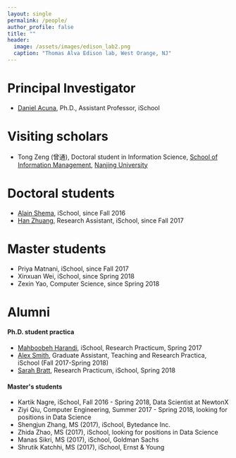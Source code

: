 ```yaml
---
layout: single
permalink: /people/
author_profile: false
title: ""
header:
  image: /assets/images/edison_lab2.png
  caption: "Thomas Alva Edison lab, West Orange, NJ"
---
```


# Principal Investigator

- [Daniel Acuna](/about), Ph.D., Assistant Professor, iSchool

# Visiting scholars

- Tong Zeng (曾通), Doctoral student in Information Science, 
[School of Information Management](https://www.nju.edu.cn/EN/7f/7d/c7136a163709/page.htm), 
[Nanjing University](https://www.nju.edu.cn/EN/)

# Doctoral students

- [Alain Shema](http://alainshema.com), iSchool, since Fall 2016
- [Han Zhuang](https://ischool.syr.edu/people/directories/view/hzhuang/), Research Assistant, iSchool, since Fall 2017

# Master students

- Priya Matnani, iSchool, since Fall 2017
- Xinxuan Wei, iSchool, since Spring 2018
- Zexin Yao, Computer Science, since Spring 2018

# Alumni

#### Ph.D. student practica
- [Mahboobeh Harandi](https://ischool.syr.edu/people/directories/view/mharandi/), 
iSchool, Research Practicum, Spring 2017
- [Alex Smith](https://ischool.syr.edu/people/directories/view/aosmith/), Graduate Assistant, Teaching and Research
Practica, iSchool (Fall 2017-Spring 2018) 
- [Sarah Bratt](https://ischool.syr.edu/people/directories/view/sebratt/), Research Practicum, iSchool, Spring 2018


#### Master's students
- Kartik Nagre, iSchool, Fall 2016 - Spring 2018, Data Scientist at NewtonX
- Ziyi Qiu, Computer Engineering, Summer 2017 - Spring 2018, looking for positions in Data Science
- Shengjun Zhang, MS (2017), iSchool, Bytedance Inc.
- Zhida Zhao, MS (2017), iSchool, looking for positions in Data Science
- Manas Sikri, MS (2017), iSchool, Goldman Sachs
- Shrutik Katchhi, MS (2017), iSchool, Ernst & Young
